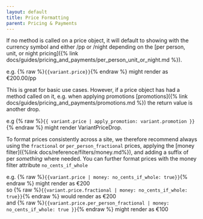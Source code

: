 ```yaml
---
layout: default
title: Price Formatting
parent: Pricing & Payments
---
```


If no method is called on a price object, it will default to showing with the currency symbol and either /pp or /night depending on the [per person, unit, or night pricing]({% link docs/guides/pricing_and_payments/per_person_unit_or_night.md %}).

e.g. {% raw %}`{{variant.price}}`{% endraw %} might render as €200.00/pp 

This is great for basic use cases. However, if a price object has had a method called on it, e.g. when applying promotions [promotions]({% link docs/guides/pricing_and_payments/promotions.md %}) the return value is another drop.

e.g {% raw %}`{{ variant.price | apply_promotion: variant.promotion }}`{% endraw %} might render VariantPriceDrop. 

To format prices consistently across a site, we therefore recommend always using the `fractional` or `per_person_fractional` prices, applying the [money filter]({%link docs/reference/filters/money.md%}), and adding a suffix of per _something_ where needed. You can further format prices with the money filter attribute `no_cents_if_whole`

e.g. {% raw %}`{{variant.price | money: no_cents_if_whole: true}}`{% endraw %} might render as €200<br>
so   {% raw %}`{{variant.price.fractional | money: no_cents_if_whole: true}}`{% endraw %} would render as €200<br>
and  {% raw %}`{{variant.price.per_person_fractional | money: no_cents_if_whole: true }}`{% endraw %} might render as €100
